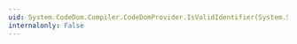 ```yaml
---
uid: System.CodeDom.Compiler.CodeDomProvider.IsValidIdentifier(System.String)
internalonly: False
---
```

